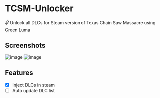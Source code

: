 # TCSM-Unlocker
🔓 Unlock all DLCs for Steam version of Texas Chain Saw Massacre using Green Luma

## Screenshots
![image](https://github.com/0xsharkboy/TCSM-Unlocker/assets/58356637/27cbde1e-d1b9-431b-a6f3-b0df011e8517)
![image](https://github.com/0xsharkboy/TCSM-Unlocker/assets/58356637/9ced1bfb-710c-4d6e-977f-f3553babf6ed)

## Features
 - [x] Inject DLCs in steam
 - [ ] Auto update DLC list

